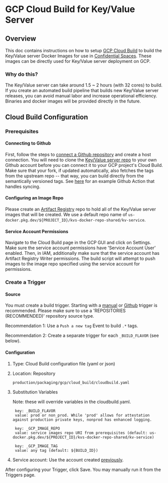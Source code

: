 # GCP Cloud Build for Key/Value Server

## Overview

This doc contains instructions on how to setup [GCP Cloud Build](https://cloud.google.com/build) to
build the Key/Value server Docker Images for use in
[Confidential Spaces](https://cloud.google.com/docs/security/confidential-space). These images can
be directly used for Key/Value server deployment on GCP.

### Why do this?

The Key/Value server can take around 1.5 ~ 2 hours (with 32 cores) to build. If you create an
automated build pipeline that builds new Key/Value server releases, you can avoid manual labor and
increase operational efficiency. Binaries and docker images will be provided directly in the future.

## Cloud Build Configuration

### Prerequisites

#### Connecting to Github

First, follow the steps to
[connect a Github repository](https://cloud.google.com/build/docs/automating-builds/github/connect-repo-github?generation=2nd-gen)
and create a host connection. You will need to clone the
[Key/Value server repo](https://github.com/privacysandbox/protected-auction-key-value-service) to
your own Github account before you can connect it to your GCP project's Cloud Build. Make sure that
your fork, if updated automatically, also fetches the tags from the upstream repo -- that way, you
can build directly from the semantically versioned tags. See
[here](/production/packaging/gcp/cloud_build/sync_key_value_repo.yaml) for an example Github Action
that handles syncing.

#### Configuring an Image Repo

Please create an [Artifact Registry](https://cloud.google.com/artifact-registry) repo to hold all of
the Key/Value server images that will be created. We use a default repo name of
`us-docker.pkg.dev/${PROJECT_ID}/kvs-docker-repo-shared/kv-service`.

#### Service Account Permissions

Navigate to the Cloud Build page in the GCP GUI and click on Settings. Make sure the service account
permissions have 'Service Account User' enabled. Then, in IAM, additionally make sure that the
service account has Artifact Registry Writer permissions. The build script will attempt to push
images to the image repo specified using the service account for permissions.

### Create a Trigger

#### Source

You must create a build trigger. Starting with a
[manual](https://cloud.google.com/build/docs/triggers#manual) or
[Github](https://cloud.google.com/build/docs/triggers#github) trigger is recommended. Please make
sure to use a 'REPOSITORIES (RECOMMENDED)' repository source type.

Recommendation 1: Use a `Push a new tag` Event to build `.*` tags.

Recommendation 2: Create a separate trigger for each `_BUILD_FLAVOR` (see below).

#### Configuration

1. Type: Cloud Build configuration file (yaml or json)
1. Location: Repository

    ```plaintext
    production/packaging/gcp/cloud_build/cloudbuild.yaml
    ```

1. Substitution Variables

    Note: these will override variables in the cloudbuild.yaml.

    ```plaintext
     key: _BUILD_FLAVOR
     value: prod or non_prod. While 'prod' allows for attestation against production private keys, nonprod has enhanced logging.

     key: _GCP_IMAGE_REPO
     value: service images repo URI from prerequisites (default: us-docker.pkg.dev/${PROJECT_ID}/kvs-docker-repo-shared/kv-service)

     key: _GCP_IMAGE_TAG
     value: any tag (default: ${BUILD_ID})
    ```

1. Service account: Use the account created [previously](#service-account-permissions).

After configuring your Trigger, click Save. You may manually run it from the Triggers page.

